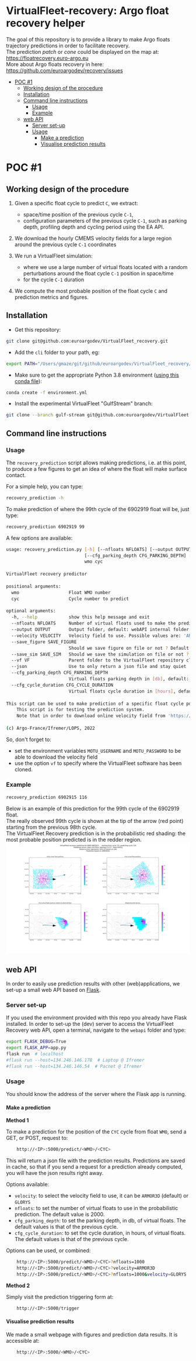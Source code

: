 # VirtualFleet-recovery: Argo float recovery helper

The goal of this repository is to provide a library to make Argo floats trajectory predictions in order to facilitate recovery.  
The prediction _patch_ or _cone_ could be displayed on the map at: https://floatrecovery.euro-argo.eu  
More about Argo floats recovery in here: https://github.com/euroargodev/recovery/issues

- [POC #1](#poc--1)
  * [Working design of the procedure](#working-design-of-the-procedure)
  * [Installation](#installation)
  * [Command line instructions](#command-line-instructions)
    + [Usage](#usage)
    + [Example](#example)
  * [web API](#web-api)
    + [Server set-up](#server-set-up)
    + [Usage](#usage-1)
      - [Make a prediction](#make-a-prediction)
      - [Visualise prediction results](#visualise-prediction-results)

# POC #1

## Working design of the procedure
1. Given a specific float cycle to predict ``C``, we extract:
   - space/time position of the previous cycle ``C-1``, 
   - configuration parameters of the previous cycle ``C-1``, such as parking depth, profiling depth and cycling period using the EA API.

2. We download the hourly CMEMS velocity fields for a large region around the previous cycle ``C-1`` coordinates

3. We run a VirtualFleet simulation: 
   - where we use a large number of virtual floats located with a random perturbations around the float cycle ``C-1`` position in space/time
   - for the cycle ``C-1`` duration

4. We compute the most probable position of the float cycle ``C`` and prediction metrics and figures.

## Installation
- Get this repository:
```bash
git clone git@github.com:euroargodev/VirtualFleet_recovery.git
```
- Add the ``cli`` folder to your path, eg:
```bash
export PATH="/Users/gmaze/git/github/euroargodev/VirtualFleet_recovery/cli:$PATH"
```
- Make sure to get the appropriate Python 3.8 environment ([using this conda file](environment.yml)):
```bash
conda create -f environment.yml
```
- Install the experimental VirtualFleet "GulfStream" branch:
```bash
git clone --branch gulf-stream git@github.com:euroargodev/VirtualFleet.git
```

## Command line instructions

### Usage
The ``recovery_prediction`` script allows making predictions, i.e. at this point, to produce a few figures to get an idea of where the float will make surface contact.

For a simple help, you can type:
```bash
recovery_prediction -h
```

To make prediction of where the 99th cycle of the 6902919 float will be, just type: 
```bash
recovery_prediction 6902919 99
```

A few options are available:
```bash
usage: recovery_prediction.py [-h] [--nfloats NFLOATS] [--output OUTPUT] [--velocity VELOCITY] [--save_figure SAVE_FIGURE] [--save_sim SAVE_SIM] [--vf VF] [--json]
                              [--cfg_parking_depth CFG_PARKING_DEPTH] [--cfg_cycle_duration CFG_CYCLE_DURATION]
                              wmo cyc

VirtualFleet recovery predictor

positional arguments:
  wmo                   Float WMO number
  cyc                   Cycle number to predict

optional arguments:
  -h, --help            show this help message and exit
  --nfloats NFLOATS     Number of virtual floats used to make the prediction, default: 2000
  --output OUTPUT       Output folder, default: webAPI internal folder
  --velocity VELOCITY   Velocity field to use. Possible values are: 'ARMOR3D' (default), 'GLORYS'
  --save_figure SAVE_FIGURE
                        Should we save figure on file or not ? Default: True
  --save_sim SAVE_SIM   Should we save the simulation on file or not ? Default: False
  --vf VF               Parent folder to the VirtualFleet repository clone
  --json                Use to only return a json file and stay quiet
  --cfg_parking_depth CFG_PARKING_DEPTH
                        Virtual floats parking depth in [db], default: use previous cycle value
  --cfg_cycle_duration CFG_CYCLE_DURATION
                        Virtual floats cycle duration in [hours], default: use previous cycle value

This script can be used to make prediction of a specific float cycle position.
    This script is for testing the prediction system.
    Note that in order to download online velocity field from 'https://nrt.cmems-du.eu', you need to set the environment variables: MOTU_USERNAME and MOTU_PASSWORD.

(c) Argo-France/Ifremer/LOPS, 2022
```

So, don't forget to:
- set the environment variables ``MOTU_USERNAME`` and ``MOTU_PASSWORD`` to be able to download the velocity field
- use the option ``vf`` to specify where the VirtualFleet software has been cloned.

### Example

```bash
recovery_prediction 6902915 116
```
Below is an example of this prediction for the 99th cycle of the 6902919 float.  
The really observed 99th cycle is shown at the tip of the arrow (red point) starting from the previous 98th cycle.  
The VirtualFleet Recovery prediction is in the probabilistic red shading: the most probable position predicted is in the redder region.
![Figure](data/6902915/116/vfrecov_predictions.png)

## web API

In order to easily use prediction results with other (web)applications, we set-up a small web API based on [Flask](https://flask.palletsprojects.com/).

### Server set-up

If you used the environment provided with this repo you already have Flask installed.
In order to set-up the (dev) server to access the VirtualFleet Recovery web API, open a terminal, navigate to the ``webapi`` folder and type:
```bash
export FLASK_DEBUG=True
export FLASK_APP=app.py
flask run  # localhost
#flask run --host=134.246.146.178  # Laptop @ Ifremer
#flask run --host=134.246.146.54  # Pacnet @ Ifremer
```

### Usage

You should know the <IP> address of the server where the Flask app is running.

#### Make a prediction

**Method 1**

To make a prediction for the position of the ``CYC`` cycle from float ``WMO``, send a GET, or POST, request to:
```bash
    http://<IP>:5000/predict/<WMO>/<CYC>
```
This will return a json file with the prediction results. Predictions are saved in cache, so that if you send a request for a prediction already computed, you will have the json results right away. 

Options available:
   - ``velocity``: to select the velocity field to use, it can be ``ARMOR3D`` (default) or ``GLORYS``
   - ``nfloats``: to set the number of virtual floats to use in the probabilistic prediction. The default value is 2000.
   - ``cfg_parking_depth``: to set the parking depth, in db, of virtual floats. The default values is that of the previous cycle.
   - ``cfg_cycle_duration``: to set the cycle duration, in hours, of virtual floats. The default values is that of the previous cycle.

Options can be used, or combined:
```bash
    http://<IP>:5000/predict/<WMO>/<CYC>?nfloats=1000
    http://<IP>:5000/predict/<WMO>/<CYC>?velocity=ARMOR3D
    http://<IP>:5000/predict/<WMO>/<CYC>?nfloats=1000&velocity=GLORYS
```

**Method 2**

Simply visit the prediction triggering form at:

```bash
    http://<IP>:5000/trigger
```

#### Visualise prediction results

We made a small webpage with figures and prediction data results. It is accessible at:
```bash
    http://<IP>:5000/<WMO>/<CYC>
```
